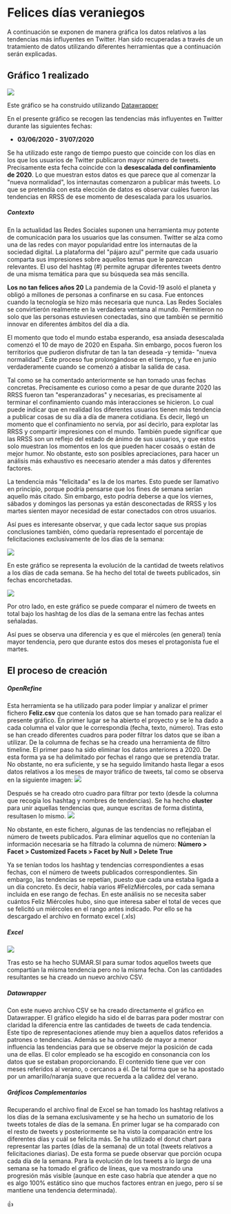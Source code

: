 # Felices días veraniegos
A continuación se exponen de manera gráfica los datos relativos a las tendencias más influyentes en Twitter. Han sido recuperadas a través de un tratamiento de datos utilizando diferentes herramientas que a continuación serán explicadas. 

## Gráfico 1 realizado

<img src="img/veraniego.png">

Este gráfico se ha construido utilizando [Datawrapper](https://www.datawrapper.de)

En el presente gráfico se recogen las tendencias más influyentes en Twitter durante las siguientes fechas:
+ **03/06/2020 - 31/07/2020** 

Se ha utilizado este rango de tiempo puesto que coincide con los días en los que los usuarios de Twitter publicaron mayor número de tweets. Precisamente esta fecha coincide con la **desescalada del confinamiento de 2020**. Lo que muestran estos datos es que parece que al comenzar la "nueva normalidad", los internautas comenzaron a publicar más tweets. Lo que se pretendía con esta elección de datos es observar cuáles fueron las tendencias en RRSS de ese momento de desescalada para los usuarios. 

##### Contexto
En la actualidad las Redes Sociales suponen una herramienta muy potente de comunicación para los usuarios que las consumen. Twitter se alza como una de las redes con mayor popularidad entre los internautas de la sociedad digital. La plataforma del "pájaro azul" permite que cada usuario comparta sus impresiones sobre aquellos temas que le parezcan relevantes. El uso del hashtag (#) permite agrupar diferentes tweets dentro de una misma temática para que su búsqueda sea más sencilla.

**Los no tan felices años 20**
La pandemia de la Covid-19 asoló el planeta y obligó a millones de personas a confinarse en su casa. Fue entonces cuando la tecnología se hizo más necesaria que nunca. Las Redes Sociales se convirtierón realmente en la verdadera ventana al mundo. Permitieron no solo que las personas estuviesen conectadas, sino que también se permitió innovar en diferentes ámbitos del día a día. 

El momento que todo el mundo estaba esperando, esa ansiada desescalada comenzó el 10 de mayo de 2020 en España. Sin embargo, pocos fueron los territorios que pudieron disfrutar de tan la tan deseada -y temida- "nueva normalidad". Este proceso fue prolongándose en el tiempo, y fue en junio verdaderamente cuando se comenzó a atisbar la salida de casa. 

Tal como se ha comentado anteriormente se han tomado unas fechas concretas. Precisamente es curioso como a pesar de que durante 2020 las RRSS fueron tan "esperanzadoras" y necesarias, es precisamente al terminar el confinamiento cuando más interacciones se hicieron. Lo cual puede indicar que en realidad los diferentes usuarios tienen más tendencia a publicar cosas de su día a día de manera cotidiana. Es decir, llegó un momento que el confinamiento no servía, por así decirlo, para explotar las RRSS y compartir impresiones con el mundo. También puede significar que las RRSS son un reflejo del estado de ánimo de sus usuarios, y que estos solo muestran los momentos en los que pueden hacer cosaás o están de mejor humor. No obstante, esto son posibles apreciaciones, para hacer un análisis más exhaustivo es neecesario atender a más datos y diferentes factores. 

La tendencia más "felicitada" es la de los martes. Esto puede ser llamativo en principio, porque podría pensarse que los fines de semana serían aquello más citado. Sin embargo, esto podría deberse a que los viernes, sábados y domingos las personas ya están desconectadas de RRSS y los martes sienten mayor necesidad de estar conectados con otros usuarios. 

Así pues es interesante observar, y que cada lector saque sus propias conclusiones también, cómo quedaría representado el porcentaje de felicitaciones exclusivamente de los días de la semana:

<img src="img/semana.png">

En este gráfico se representa la evolución de la cantidad de tweets relativos a los días de cada semana. Se ha hecho del total de tweets publicados, sin fechas encorchetadas. 

<img src="img/dias.png"> 

Por otro lado, en este gráfico se puede comparar el número de tweets en total bajo los hashtag de los días de la semana entre las fechas antes señaladas. 

Así pues se observa una diferencia y es que el miércoles (en general) tenía mayor tendencia, pero que durante estos dos meses el protagonista fue el martes.


## El proceso de creación 

##### OpenRefine
Esta herramienta se ha utilizado para poder limpiar y analizar el primer fichero **Feliz.csv** que contenía los datos que se han tomado para realizar el presente gráfico. En primer lugar se ha abierto el proyecto y se le ha dado a cada columna el valor que le correspondía (fecha, texto, número). 
Tras esto se han creado diferentes cuadros para poder filtrar los datos que se iban a utilizar. De la columna de fechas se ha creado una herramienta de filtro timeline. El primer paso ha sido eliminar los datos anteriores a 2020. De esta forma ya se ha delimitado por fechas el rango que se pretendía tratar. No obstante, no era suficiente, y se ha seguido limitando hasta llegar a esos datos relativos a los meses de mayor tráfico de tweets, tal como se observa en la siguiente imagen:
<img src="img/Imagen1.png">

Después se ha creado otro cuadro para filtrar por texto (desde la columna que recogía los hashtag y nombres de tendencias). Se ha hecho **cluster** para unir aquellas tendencias que, aunque escritas de forma distinta, resultasen lo mismo. 
<img src="img/Imagen2.png">

No obstante, en este fichero, algunas de las tendencias no reflejaban el número de tweets publicados. Para eliminar aquellos que no contenían la información necesaria se ha filtrado la columna de número:
**Número > Facet > Customized Facets > Facet by Null > Delete True**

Ya se tenían todos los hashtag y tendencias correspondientes a esas fechas, con el número de tweets publicados correspondientes. Sin embargo, las tendencias se repetían, puesto que cada una estaba ligada a un día concreto. Es decir, había varios #FelizMiércoles, por cada semana incluida en ese rango de fechas. En este análisis no se necesita saber cuántos Feliz Miércoles hubo, sino que interesa saber el total de veces que se felicitó un miércoles en el rango antes indicado. Por ello se ha descargado el archivo en formato excel (.xls)

##### Excel
<img src="img/Imagen3.png">

Tras esto se ha hecho SUMAR.SI para sumar todos aquellos tweets que compartían la misma tendencia pero no la misma fecha. Con las cantidades resultantes se ha creado un nuevo archivo CSV. 

##### Datawrapper
Con este nuevo archivo CSV se ha creado directamente el gráfico en Datawrapper. El gráfico elegido ha sido el de barras para poder mostrar con claridad la diferencia entre las cantidades de tweets de cada tendencia. Este tipo de representaciones atiende muy bien a aquellos datos referidos a patrones o tendencias. Además se ha ordenado de mayor a menor influencia las tendencias para que se observe mejor la posición de cada una de ellas. 
El color empleado se ha escogido en consonancia con los datos que se estaban proporcionando. El contenido tiene que ver con meses referidos al verano, o cercanos a él. De tal forma que se ha apostado por un amarillo/naranja suave que recuerda a la calidez del verano. 

##### Gráficos Complementarios

Recuperando el archivo final de Excel se han tomado los hashtag relativos a los días de la semana exclusivamente y se ha hecho un sumatorio de los tweets totales de días de la semana. En primer lugar se ha comparado con el resto de tweets y posteriormente se ha visto la comparación entre los diferentes días y cuál se felicita más. Se ha utilizado el donut chart para representar las partes (días de la semana) de un total (tweets relativos a felicitaciones diarias). De esta forma se puede observar que porción ocupa cada día de la semana. Para la evolución de los tweets a lo largo de una semana se ha tomado el gráfico de líneas, que va mostrando una progresión más visible (aunque en este caso habría que atender a que no es algo 100% estático sino que muchos factores entran en juego, pero sí se mantiene una tendencia determinada). 

:+1:
